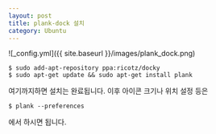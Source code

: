 ```yaml
---
layout: post
title: plank-dock 설치
category: Ubuntu
---
```

![_config.yml]({{ site.baseurl }}/images/plank_dock.png)
```
$ sudo add-apt-repository ppa:ricotz/docky
$ sudo apt-get update && sudo apt-get install plank
```
여기까지하면 설치는 완료됩니다. 이후 아이콘 크기나 위치 설정 등은
```
$ plank --preferences
```
에서 하시면 됩니다.
